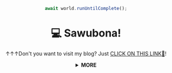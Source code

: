<div align="center">
  
```javascript
await world.runUntilComplete();
```
# :computer: Sawubona!

</div>

<div align="center">

↑↑↑Don't you want to visit my blog? Just [CLICK ON THIS LINK🔗](https://pathsonthego.vercel.app/)!

</div>

<details>
<summary align="center"> <b> MORE </b> </summary>

- 💻 Passion for coding
- 🌱 Always trying to learn new skills
- 🍕 I love to eat!
- 💭 Hope to: `0 Warning(s),0 Error(s)`

</details>

